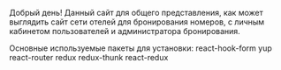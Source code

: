 Добрый день!
Данный сайт для общего представления, как может выглядить сайт сети отелей для бронирования номеров, с личным кабинетом пользователей и администратора бронирования.

Основные используемые пакеты для установки:
react-hook-form 
yup 
react-router
redux 
redux-thunk 
react-redux
